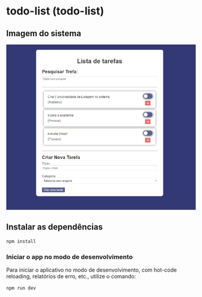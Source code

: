 # todo-list (todo-list)

## Imagem do sistema
![img.png](img.png)

## Instalar as dependências

```bash
npm install
```

### Iniciar o app no modo de desenvolvimento

Para iniciar o aplicativo no modo de desenvolvimento, com hot-code reloading, relatórios de erro, etc., utilize o comando:

```bash
npm run dev
```


